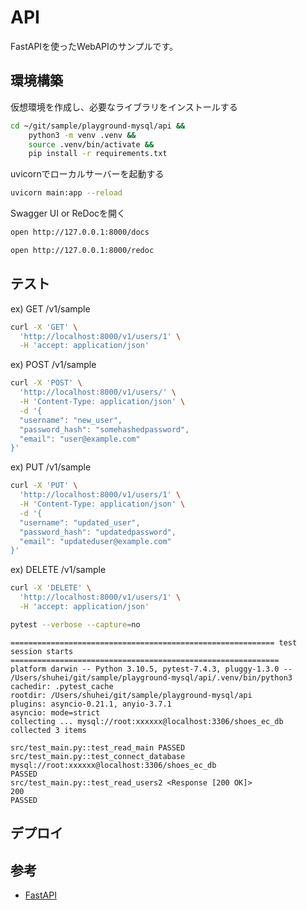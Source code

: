 # API

FastAPIを使ったWebAPIのサンプルです。

## 環境構築

仮想環境を作成し、必要なライブラリをインストールする

```bash
cd ~/git/sample/playground-mysql/api &&
    python3 -m venv .venv &&
    source .venv/bin/activate &&
    pip install -r requirements.txt
```

uvicornでローカルサーバーを起動する

```bash
uvicorn main:app --reload
```

Swagger UI or ReDocを開く

```bash
open http://127.0.0.1:8000/docs
```

```bash
open http://127.0.0.1:8000/redoc
```

## テスト

ex) GET /v1/sample
```bash
curl -X 'GET' \
  'http://localhost:8000/v1/users/1' \
  -H 'accept: application/json'
```

ex) POST /v1/sample
```bash
curl -X 'POST' \
  'http://localhost:8000/v1/users/' \
  -H 'Content-Type: application/json' \
  -d '{
  "username": "new_user",
  "password_hash": "somehashedpassword",
  "email": "user@example.com"
}'
```

ex) PUT /v1/sample
```bash
curl -X 'PUT' \
  'http://localhost:8000/v1/users/1' \
  -H 'Content-Type: application/json' \
  -d '{
  "username": "updated_user",
  "password_hash": "updatedpassword",
  "email": "updateduser@example.com"
}'
```

ex) DELETE /v1/sample
```bash
curl -X 'DELETE' \
  'http://localhost:8000/v1/users/1' \
  -H 'accept: application/json'
```

```bash
pytest --verbose --capture=no
```

```
=========================================================== test session starts ============================================================
platform darwin -- Python 3.10.5, pytest-7.4.3, pluggy-1.3.0 -- /Users/shuhei/git/sample/playground-mysql/api/.venv/bin/python3
cachedir: .pytest_cache
rootdir: /Users/shuhei/git/sample/playground-mysql/api
plugins: asyncio-0.21.1, anyio-3.7.1
asyncio: mode=strict
collecting ... mysql://root:xxxxxx@localhost:3306/shoes_ec_db
collected 3 items

src/test_main.py::test_read_main PASSED
src/test_main.py::test_connect_database mysql://root:xxxxxx@localhost:3306/shoes_ec_db
PASSED
src/test_main.py::test_read_users2 <Response [200 OK]>
200
PASSED
```

## デプロイ

## 参考

- [FastAPI](https://fastapi.tiangolo.com/)
